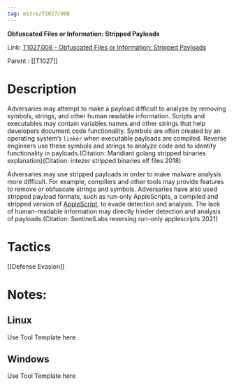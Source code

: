 ```yaml
---
tag: mitre/T1027/008
---
```


**Obfuscated Files or Information: Stripped Payloads**

Link: [T1027.008 - Obfuscated Files or Information: Stripped Payloads](https://attack.mitre.org/techniques/T1027/008)

Parent : [[T1027]]


# Description

Adversaries may attempt to make a payload difficult to analyze by removing symbols, strings, and other human readable information. Scripts and executables may contain variables names and other strings that help developers document code functionality. Symbols are often created by an operating system’s `linker` when executable payloads are compiled. Reverse engineers use these symbols and strings to analyze code and to identify functionality in payloads.(Citation: Mandiant golang stripped binaries explanation)(Citation: intezer stripped binaries elf files 2018)

Adversaries may use stripped payloads in order to make malware analysis more difficult. For example, compilers and other tools may provide features to remove or obfuscate strings and symbols. Adversaries have also used stripped payload formats, such as run-only AppleScripts, a compiled and stripped version of [AppleScript](https://attack.mitre.org/techniques/T1059/002), to evade detection and analysis. The lack of human-readable information may directly hinder detection and analysis of payloads.(Citation: SentinelLabs reversing run-only applescripts 2021)

# Tactics


[[Defense Evasion]]


# Notes:

## Linux

Use Tool Template here

## Windows

Use Tool Template here